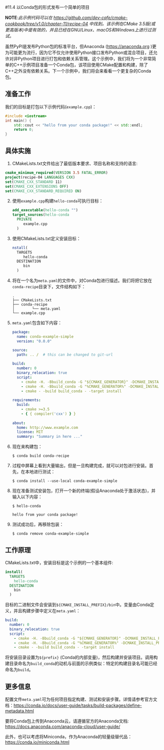 #11.4 以Conda包的形式发布一个简单的项目

**NOTE**:*此示例代码可以在 https://github.com/dev-cafe/cmake-cookbook/tree/v1.0/chapter-11/recipe-04 中找到。该示例在CMake 3.5版(或更高版本)中是有效的，并且已经在GNU/Linux、macOS和Windows上进行过测试。*

虽然PyPI是发布Python包的标准平台，但Anaconda (https://anaconda.org )更为可能更为流行，因为它不仅允许使用Python接口发布Python或混合项目，还允许对非Python项目进行打包和依赖关系管理。这个示例中，我们将为一个非常简单的C++示例项目准备一个Conda包，该项目使用CMake配置和构建，除了C++之外没有依赖关系。下一个示例中，我们将会来看看一个更复杂的Conda包。

## 准备工作

我们的目标是打包以下示例代码(`example.cpp`)：

```c++
#include <iostream>
int main() {
	std::cout << "hello from your conda package!" << std::endl;
	return 0;
}
```

## 具体实施

1.  CMakeLists.txt文件给出了最低版本要求、项目名称和支持的语言:

   ```cmake
   cmake_minimum_required(VERSION 3.5 FATAL_ERROR)
   project(recipe-04 LANGUAGES CXX)
   set(CMAKE_CXX_STANDARD 11)
   set(CMAKE_CXX_EXTENSIONS OFF)
   set(CMAKE_CXX_STANDARD_REQUIRED ON)
   ```

2. 使用`example.cpp`构建`hello-conda`可执行目标：

   ```cmake
   add_executable(hello-conda "")
   target_sources(hello-conda
     PRIVATE
     	example.cpp
     )
   ```

3. 使用CMakeLists.txt定义安装目标：

   ```cmake
   nstall(
     TARGETS
     	hello-conda
     DESTINATION
     	bin
     )
   ```

4. 将在一个名为` meta.yaml `的文件中，对Conda包进行描述。我们将把它放在`conda-recipe`目录下，文件结构如下：

   ```shell
   .
   ├── CMakeLists.txt
   ├── conda-recipe
   │ 		└── meta.yaml
   └── example.cpp
   ```

5. `meta.yaml`包含如下内容：

   ```yaml
   package:
     name: conda-example-simple
     version: "0.0.0"
   
   source:
     path: .. /  # this can be changed to git-url
     
   build:
     number: 0
     binary_relocation: true
     script:
       - cmake -H. -Bbuild_conda -G "${CMAKE_GENERATOR}" -DCMAKE_INSTALL_PREFIX=${PREFIX} # [not win]
       - cmake -H. -Bbuild_conda -G "%CMAKE_GENERATOR%" -DCMAKE_INSTALL_PREFIX="%LIBRARY_PREFIX%" # [win]
       - cmake - -build build_conda - -target install
     
   requirements:
     build:
       - cmake >=3.5
       - { { compiler('cxx') } }
       
   about:
     home: http://www.example.com
     license: MIT
     summary: "Summary in here ..."
   ```

6. 现在来构建包：

   ```shell
   $ conda build conda-recipe
   ```

7. 过程中屏幕上看到大量输出，但是一旦构建完成，就可以对包进行安装。首先，在本地进行测试：

   ```shell
   $ conda install --use-local conda-example-simple
   ```

8. 现在准备测试安装包，打开一个新的终端(假设Anaconda处于激活状态)，并输入以下内容：

   ```shell
   $ hello-conda
   
   hello from your conda package!
   ```

9. 测试成功后，再移除包装：

   ```shell
   $ conda remove conda-example-simple
   ```

## 工作原理

CMakeLists.txt中，安装目标是这个示例的一个基本组件:

```cmake
install(
  TARGETS
  	hello-conda
  DESTINATION
  	bin
  )
```

目标的二进制文件会安装到`${CMAKE_INSTALL_PREFIX}/bin`中。变量由Conda定义，并且构建步骤中定义在` meta.yaml `：

```yaml
build:
  number: 0
  binary_relocation: true
  script:
    - cmake -H. -Bbuild_conda -G "${CMAKE_GENERATOR}" -DCMAKE_INSTALL_PREFIX=${PREFIX} # [not win]
    - cmake -H. -Bbuild_conda -G "%CMAKE_GENERATOR%" -DCMAKE_INSTALL_PREFIX="%LIBRARY_PREFIX%" # [win]
    - cmake - -build build_conda - -target install
```

将安装目录设置为`${prefix}` (Conda的内部变量)，然后构建并安装项目。调用构建目录命名为`build_conda`的动机与前面的示例类似：特定的构建目录名可能已经命名为`build`。

## 更多信息

配置文件` meta.yaml `可为任何项目指定构建、测试和安装步骤。详情请参考官方文档：https://conda.io/docs/user-guide/tasks/build-packages/define-metadata.html

要将Conda包上传到Anaconda云，请遵循官方的Anaconda文档:  https://docs.anaconda.com/anaconda-cloud/user-guide/ 

此外，也可以考虑将Miniconda，作为Anaconda的轻量级替代品：https://conda.io/miniconda.html




